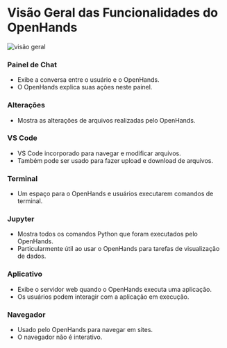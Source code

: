 # Visão Geral das Funcionalidades do OpenHands

![visão geral](/img/oh-features.png)

### Painel de Chat
- Exibe a conversa entre o usuário e o OpenHands.
- O OpenHands explica suas ações neste painel.

### Alterações
- Mostra as alterações de arquivos realizadas pelo OpenHands.

### VS Code
- VS Code incorporado para navegar e modificar arquivos.
- Também pode ser usado para fazer upload e download de arquivos.

### Terminal
- Um espaço para o OpenHands e usuários executarem comandos de terminal.

### Jupyter
- Mostra todos os comandos Python que foram executados pelo OpenHands.
- Particularmente útil ao usar o OpenHands para tarefas de visualização de dados.

### Aplicativo
- Exibe o servidor web quando o OpenHands executa uma aplicação.
- Os usuários podem interagir com a aplicação em execução.

### Navegador
- Usado pelo OpenHands para navegar em sites.
- O navegador não é interativo.
